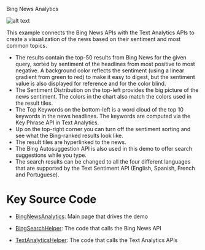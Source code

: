  Bing News Analytics

![alt text](https://github.com/Microsoft/Cognitive-Samples-IntelligentKiosk/blob/master/Documentation/BingNewsAnalytics.jpg "Bing News Analytics")

This example connects the Bing News APIs with the Text Analytics APIs to create a visualization of the news based on their sentiment and most common topics.

*	The results contain the top-50 results from Bing News for the given query, sorted by sentiment of the headlines from most positive to most negative. A background color reflects the sentiment (using a linear gradient from green to red) to make it easy to digest, but the sentiment value is also displayed for reference and for the color blind.
*	The Sentiment Distribution on the top-left provides the big picture of the news sentiment. The colors in the chart also match the colors used in the result tiles. 
*	The Top Keywords on the bottom-left is a word cloud of the top 10 keywords in the news headlines. The keywords are computed via the Key Phrase API in Text Analytics.
*	Up on the top-right corner you can turn off the sentiment sorting and see what the Bing-ranked results look like.
*	The result tiles are hyperlinked to the news.
*	The Bing Autosuggestion API is also used in this demo to offer search suggestions while you type.
*	The search results can be changed to all the four different languages that are supported by the Text Sentiment API (English, Spanish, French and Portuguese). 

# Key Source Code

* [BingNewsAnalytics](../Kiosk/Views/BingNewsAnalytics.xaml.cs): Main page that drives the demo

* [BingSearchHelper](../Kiosk/ServiceHelpers/BingSearchHelper.cs): The code that calls the Bing News API

* [TextAnalyticsHelper](../Kiosk/ServiceHelpers/TextAnalyticsHelper.cs): The code that calls the Text Analytics APIs
